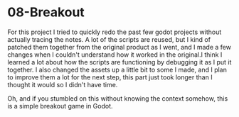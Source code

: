 # 08-Breakout
For this project I tried to quickly redo the past few godot projects without actually tracing the notes. A lot of the scripts
are reused, but I kind of patched them together from the original product as I went, and I made a few changes when I couldn't
understand how it worked in the original.I think I learned a lot about how the scripts are functioning by debugging it as I put
it together. I also changed the assets up a little bit to some I made, and I plan to improve them a lot for the next step,
this part just took longer than I thought it would so I didn't have time.

Oh, and if you stumbled on this without knowing the context somehow, this is a simple breakout game in Godot.
